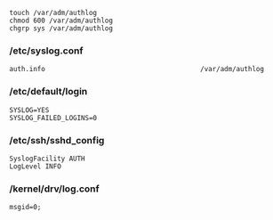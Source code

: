 ```
touch /var/adm/authlog
chmod 600 /var/adm/authlog
chgrp sys /var/adm/authlog
```

### /etc/syslog.conf
```
auth.info                                       /var/adm/authlog
```

### /etc/default/login
```
SYSLOG=YES
SYSLOG_FAILED_LOGINS=0
```

### /etc/ssh/sshd_config
```
SyslogFacility AUTH
LogLevel INFO
```

### /kernel/drv/log.conf
```
msgid=0;
```
